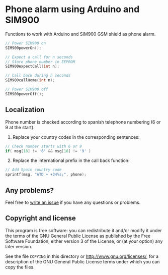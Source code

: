Phone alarm using Arduino and SIM900
====================================

Functions to work with Arduino and SIM900 GSM shield as phone alarm.

```C
// Power SIM900 on
SIM900powerOn();

// Expect a call for n seconds
// Store phone number in EEPROM
SIM900expectCall(int n);

// Call back during n seconds
SIM900callHome(int n);

// Power SIM900 off
SIM900powerOff();
```

Localization
------------

Phone number is checked according to spanish telephone numbering (6 or 9 at the start).

1. Replace your country codes in the corresponding sentences:

````C
// Check number starts with 6 or 9
if( msg[18] != '6' && msg[18] != '9' )
````

2. Replace the international prefix in the call back function:

````C
// Add Spain country code
sprintf(msg, "ATD + +34%s;", phone);
````


Any problems?
-------------
Feel free to [write an issue](https://github.com/Makeroni/Arduino-SIM900/issues) if you have any questions or problems.



Copyright and license
---------------------

This program is free software: you can redistribute it and/or modify it under the terms of the GNU General Public License as published by the Free Software Foundation, either version 3 of the License, or (at your option) any later version.

See the file `COPYING` in this directory or  http://www.gnu.org/licenses/, for a description of the GNU General Public License terms under which you can copy the files.
